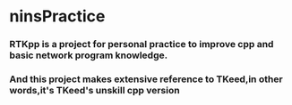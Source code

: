 # ninsPractice

### RTKpp is a project for personal practice to improve cpp and basic network program knowledge.
### And this project makes extensive reference to TKeed,in other words,it's TKeed's unskill cpp version
